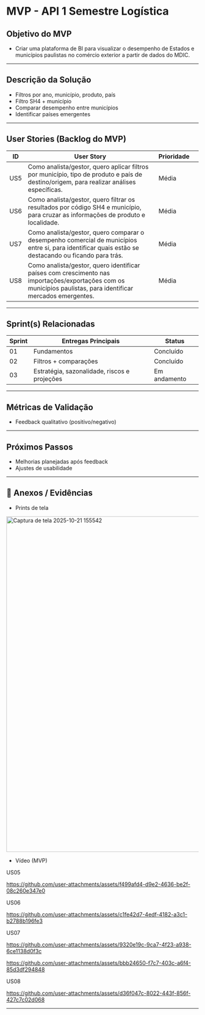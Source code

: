 #   MVP - API 1 Semestre Logística
##   Objetivo do MVP 
- Criar uma plataforma de BI para visualizar o desempenho de Estados e municípios paulistas no comércio exterior a partir de dados do MDIC.

---

##   Descrição da Solução
- Filtros por ano, município, produto, país
- Filtro SH4 + município
- Comparar desempenho entre municípios 
- Identificar países emergentes  
 
---

##   User Stories (Backlog do MVP)
| ID  | User Story                                                                 | Prioridade | |
|-----|-----------------------------------------------------------------------------|------------|------------|
| US5 | Como analista/gestor, quero aplicar filtros por município, tipo de produto e país de destino/origem, para realizar análises específicas.         | Média      | |
| US6 | Como analista/gestor, quero filtrar os resultados por código SH4 e município, para cruzar as informações de produto e localidade.         | Média      | |
| US7 | Como analista/gestor, quero comparar o desempenho comercial de municípios entre si, para identificar quais estão se destacando ou ficando para trás.         | Média      | |
| US8 | Como analista/gestor, quero identificar países com crescimento nas importações/exportações com os municípios paulistas, para identificar mercados emergentes.         | Média      | |

---

##   Sprint(s) Relacionadas
| Sprint | Entregas Principais                          | Status       |
|--------|----------------------------------------------|--------------|
| 01     | Fundamentos                                  | Concluído    |
| 02     | Filtros + comparações                        | Concluído |
| 03     | Estratégia, sazonalidade, riscos e projeções | Em andamento |

---

##   Métricas de Validação
- Feedback qualitativo (positivo/negativo)  

---

##   Próximos Passos
- Melhorias planejadas após feedback
- Ajustes de usabilidade
  
---

## 📂 Anexos / Evidências
- Prints de tela

<img width="1910" height="878" alt="Captura de tela 2025-10-21 155542" src="https://github.com/user-attachments/assets/c99f76c0-d15e-4b02-aab2-8d57508cf7bb" />

  
- Vídeo (MVP)  

US05

https://github.com/user-attachments/assets/f499afd4-d9e2-4636-be2f-08c260e347e0

US06

https://github.com/user-attachments/assets/c1fe42d7-4edf-4182-a3c1-b2788b196fe3

US07

https://github.com/user-attachments/assets/9320e19c-9ca7-4f23-a938-6ce1138d0f3c

https://github.com/user-attachments/assets/bbb24650-f7c7-403c-a6f4-85d3df294848

US08

https://github.com/user-attachments/assets/d36f047c-8022-443f-856f-427c7c02d068

---
